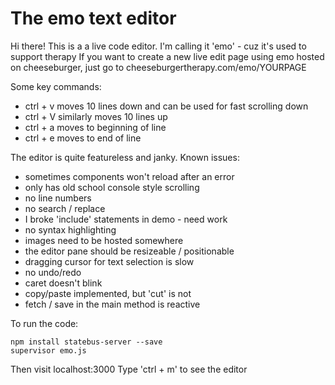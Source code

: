 # The emo text editor

Hi there! This is a a live code editor.
I'm calling it 'emo' - cuz it's used to support therapy
If you want to create a new live edit page using emo hosted on cheeseburger, just go to
cheeseburgertherapy.com/emo/YOURPAGE

Some key commands:
- ctrl + v moves 10 lines down and can be used for fast scrolling down
- ctrl + V similarly moves 10 lines up
- ctrl + a moves to beginning of line
- ctrl + e moves to end of line

The editor is quite featureless and janky.
Known issues:
- sometimes components won't reload after an error
- only has old school console style scrolling
- no line numbers
- no search / replace
- I broke 'include' statements in demo - need work
- no syntax highlighting
- images need to be hosted somewhere
- the editor pane should be resizeable / positionable
- dragging cursor for text selection is slow
- no undo/redo
- caret doesn't blink
- copy/paste implemented, but 'cut' is not
- fetch / save in the main method is reactive



To run the code:
```
npm install statebus-server --save
supervisor emo.js
```

Then visit localhost:3000
Type 'ctrl + m' to see the editor